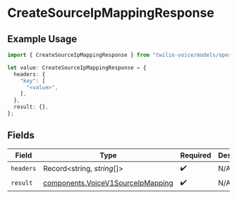 # CreateSourceIpMappingResponse

## Example Usage

```typescript
import { CreateSourceIpMappingResponse } from "twilio-voice/models/operations";

let value: CreateSourceIpMappingResponse = {
  headers: {
    "key": [
      "<value>",
    ],
  },
  result: {},
};
```

## Fields

| Field                                                                                  | Type                                                                                   | Required                                                                               | Description                                                                            |
| -------------------------------------------------------------------------------------- | -------------------------------------------------------------------------------------- | -------------------------------------------------------------------------------------- | -------------------------------------------------------------------------------------- |
| `headers`                                                                              | Record<string, *string*[]>                                                             | :heavy_check_mark:                                                                     | N/A                                                                                    |
| `result`                                                                               | [components.VoiceV1SourceIpMapping](../../models/components/voicev1sourceipmapping.md) | :heavy_check_mark:                                                                     | N/A                                                                                    |